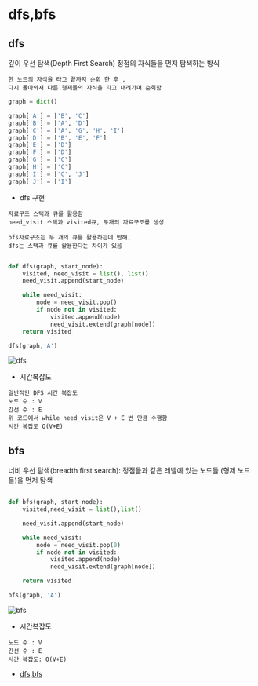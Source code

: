 # dfs,bfs

## dfs

깊이 우선 탐색(Depth First Search)
정점의 자식들을 먼저 탐색하는 방식

```
한 노드의 자식을 타고 끝까지 순회 한 후 ,
다시 돌아와서 다른 형제들의 자식을 타고 내려가며 순회함
```

```python
graph = dict()

graph['A'] = ['B', 'C']
graph['B'] = ['A', 'D']
graph['C'] = ['A', 'G', 'H', 'I']
graph['D'] = ['B', 'E', 'F']
graph['E'] = ['D']
graph['F'] = ['D']
graph['G'] = ['C']
graph['H'] = ['C']
graph['I'] = ['C', 'J']
graph['J'] = ['I']
```

- dfs 구현

```
자료구조 스택과 큐를 활용함
need_visit 스택과 visited큐, 두개의 자료구조를 생성

bfs자료구조는 두 개의 큐를 활용하는데 반해,
dfs는 스택과 큐를 활용한다는 차이가 있음
```

```python

def dfs(graph, start_node):
    visited, need_visit = list(), list()
    need_visit.append(start_node)

    while need_visit:
        node = need_visit.pop()
        if node not in visited:
            visited.append(node)
            need_visit.extend(graph[node])
    return visited

dfs(graph,'A')
```

![dfs](https://github.com/yejiCho/Programmers_Challenges/blob/master/image/dfs.png)

- 시간복잡도

```
일반적인 DFS 시간 복잡도
노드 수 : V
간선 수 : E
위 코드에서 while need_visit은 V + E 번 만큼 수행함
시간 복잡도 O(V+E)
```

## bfs

너비 우선 탐색(breadth first search):
정점들과 같은 레벨에 있는 노드들 (형제 노드들)을 먼저 탐색

```python

def bfs(graph, start_node):
    visited,need_visit = list(),list()

    need_visit.append(start_node)

    while need_visit:
        node = need_visit.pop(0)
        if node not in visited:
            visited.append(node)
            need_visit.extend(graph[node])

    return visited

bfs(graph, 'A')

```
![bfs](https://github.com/yejiCho/Programmers_Challenges/blob/master/image/bfs.png)


- 시간복잡도

```
노드 수 : V
간선 수 : E
시간 복잡도: O(V+E)
```

- [dfs,bfs](https://www.fun-coding.org/Chapter18-bfs-live.html)